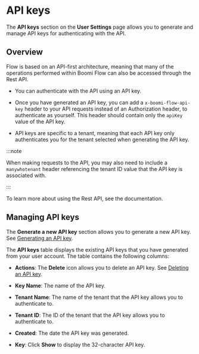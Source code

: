 # API keys

<head>
  <meta name="guidename" content="Flow"/>
  <meta name="context" content="GUID-7c393c4c-2193-40ee-b0aa-ef148c5b423c"/>
</head>

The **API keys** section on the **User Settings** page allows you to generate and manage API keys for authenticating with the API.

## Overview

Flow is based on an API-first architecture, meaning that many of the operations performed within Boomi Flow can also be accessed through the Rest API.

- You can authenticate with the API using an API key.

- Once you have generated an API key, you can add a `x-boomi-flow-api-key` header to your API requests instead of an Authorization header, to authenticate as yourself. This header should contain only the `apiKey` value of the API key.

- API keys are specific to a tenant, meaning that each API key only authenticates you for the tenant selected when generating the API key.

:::note

When making requests to the API, you may also need to include a `manywhotenant` header referencing the tenant ID value that the API key is associated with.

:::

To learn more about using the Rest API, see the documentation.

## Managing API keys

The **Generate a new API key** section allows you to generate a new API key. See [Generating an API key](flo-API_Keys_Creating_fab6941c-d8a2-433a-a2f2-6782eb873a02.md).

The **API keys** table displays the existing API keys that you have generated from your user account. The table contains the following columns:

- **Actions**: The **Delete** icon allows you to delete an API key. See [Deleting an API key](flo-API_Keys_Deleting_b0969c7e-3962-46c5-b2b7-c8ae5343c192.md).

- **Key Name**: The name of the API key.

- **Tenant Name**: The name of the tenant that the API key allows you to authenticate to.

- **Tenant ID**: The ID of the tenant that the API key allows you to authenticate to.

- **Created**: The date the API key was generated.

- **Key**: Click **Show** to display the 32-character API key.
